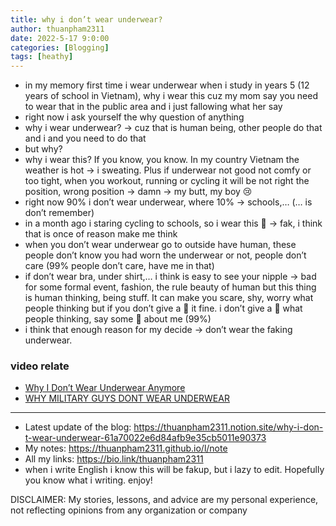 ```yaml
---
title: why i don’t wear underwear?
author: thuanpham2311
date: 2022-5-17 9:0:00
categories: [Blogging]
tags: [heathy]
---
```


- in my memory first time i wear underwear when i study in years 5 (12 years of school in Vietnam), why i wear this cuz my mom say you need to wear that in the public area and i just fallowing what her say
- right now i ask yourself the why question of anything
- why i wear underwear? -> cuz that is human being, other people do that and i and you need to do that
- but why?
- why i wear this? If you know, you know. In my country Vietnam the weather is hot -> i sweating. Plus if underwear not good not comfy or too tight, when you workout, running or cycling it will be not right the position, wrong position -> damn -> my butt, my boy 😢
- right now 90% i don’t wear underwear, where 10% -> schools,… (… is don’t remember)
- in a month ago i staring cycling to schools, so i wear this 💩 -> fak, i think that is once of reason make me think
- when you don’t wear underwear go to outside have human, these people don’t know you had worn the underwear or not, people don’t care (99% people don’t care, have me in that)
- if don’t wear bra, under shirt,… i think is easy to see your nipple → bad for some formal event, fashion, the rule beauty of human but this thing is human thinking, being stuff. It can make you scare, shy, worry what people thinking but if you don’t give a 💩 it fine. i don’t give a 💩 what people thinking, say some 💩 about me (99%)
- i think that enough reason for my decide -> don’t wear the faking underwear.

### video relate

- [Why I Don’t Wear Underwear Anymore](https://www.youtube.com/watch?v=9ofNFTzsjt8)
- [WHY MILITARY GUYS DONT WEAR UNDERWEAR](https://www.youtube.com/watch?v=zGDL_-o9Vxs)

---

- Latest update of the blog: <https://thuanpham2311.notion.site/why-i-don-t-wear-underwear-61a70022e6d84afb9e35cb5011e90373>
- My notes: <https://thuanpham2311.github.io/l/note>
- All my links: <https://bio.link/thuanpham2311>
- when i write English i know this will be fakup, but i lazy to edit. Hopefully you know what i writing. enjoy!

DISCLAIMER:
My stories, lessons, and advice are my personal experience, not reflecting opinions from any organization or company
